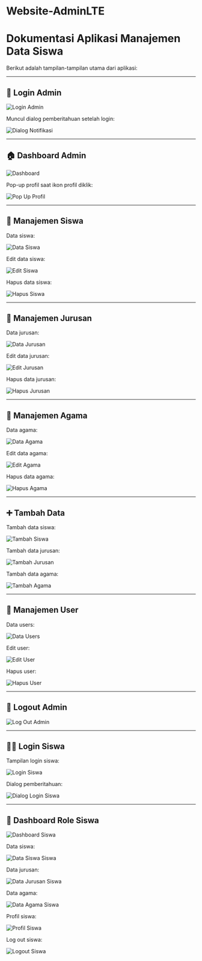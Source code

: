 # Website-AdminLTE

# Dokumentasi Aplikasi Manajemen Data Siswa

Berikut adalah tampilan-tampilan utama dari aplikasi:

---

## 🔐 Login Admin

![Login Admin](images/file_2025-06-10_15.23.26.png)

Muncul dialog pemberitahuan setelah login:

![Dialog Notifikasi](images/file_2025-06-10_15.24.11.png)

---

## 🏠 Dashboard Admin

![Dashboard](images/file_2025-06-10_15.24.37.png)

Pop-up profil saat ikon profil diklik:

![Pop Up Profil](images/file_2025-06-10_15.26.44.png)

---

## 👤 Manajemen Siswa

Data siswa:

![Data Siswa](images/file_2025-06-10_15.27.10.png)

Edit data siswa:

![Edit Siswa](images/file_2025-06-10_15.27.35.png)

Hapus data siswa:

![Hapus Siswa](images/file_2025-06-10_15.27.54.png)

---

## 🏫 Manajemen Jurusan

Data jurusan:

![Data Jurusan](images/file_2025-06-10_15.28.15.png)

Edit data jurusan:

![Edit Jurusan](images/file_2025-06-10_15.28.34.png)

Hapus data jurusan:

![Hapus Jurusan](images/file_2025-06-10_15.28.53.png)

---

## 🙏 Manajemen Agama

Data agama:

![Data Agama](images/file_2025-06-10_15.29.13.png)

Edit data agama:

![Edit Agama](images/file_2025-06-10_15.29.28.png)

Hapus data agama:

![Hapus Agama](images/file_2025-06-10_15.29.46.png)

---

## ➕ Tambah Data

Tambah data siswa:

![Tambah Siswa](images/file_2025-06-10_15.30.22.png)

Tambah data jurusan:

![Tambah Jurusan](images/file_2025-06-10_15.30.43.png)

Tambah data agama:

![Tambah Agama](images/file_2025-06-10_15.31.00.png)

---

## 👥 Manajemen User

Data users:

![Data Users](images/file_2025-06-10_15.31.18.png)

Edit user:

![Edit User](images/file_2025-06-10_15.31.52.png)

Hapus user:

![Hapus User](images/file_2025-06-10_15.33.44.png)

---

## 🚪 Logout Admin

![Log Out Admin](images/file_2025-06-10_15.35.14.png)

---

## 🧑‍🎓 Login Siswa

Tampilan login siswa:

![Login Siswa](images/file_2025-06-10_15.35.58.png)

Dialog pemberitahuan:

![Dialog Login Siswa](images/file_2025-06-10_15.36.28.png)

---

## 🏫 Dashboard Role Siswa

![Dashboard Siswa](images/file_2025-06-10_15.36.47.png)

Data siswa:

![Data Siswa Siswa](images/file_2025-06-10_15.37.04.png)

Data jurusan:

![Data Jurusan Siswa](images/file_2025-06-10_15.37.25.png)

Data agama:

![Data Agama Siswa](images/file_2025-06-10_15.37.42.png)

Profil siswa:

![Profil Siswa](images/file_2025-06-10_15.38.03.png)

Log out siswa:

![Logout Siswa](images/file_2025-06-10_15.38.20.png)
